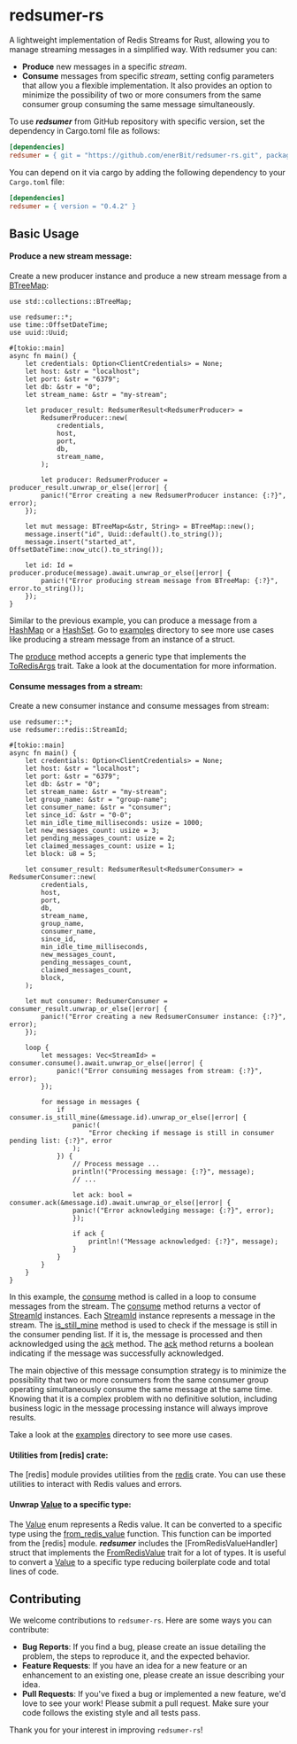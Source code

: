 # redsumer-rs

A lightweight implementation of Redis Streams for Rust, allowing you to manage streaming messages in a simplified way. With redsumer you can:

- **Produce** new messages in a specific *stream*.
- **Consume** messages from specific *stream*, setting config parameters that allow you a flexible implementation. It also provides an option to minimize the possibility of two or more consumers from the same consumer group consuming the same message simultaneously.

To use ***redsumer*** from GitHub repository with specific version, set the dependency in Cargo.toml file as follows:

```ini
[dependencies]
redsumer = { git = "https://github.com/enerBit/redsumer-rs.git", package = "redsumer", version = "0.4.2" }
```

You can depend on it via cargo by adding the following dependency to your `Cargo.toml` file:

```ini
[dependencies]
redsumer = { version = "0.4.2" }
```

## Basic Usage

#### Produce a new stream message:

Create a new producer instance and produce a new stream message from a [BTreeMap](`std::collections::BTreeMap`):

```rust,no_run
use std::collections::BTreeMap;

use redsumer::*;
use time::OffsetDateTime;
use uuid::Uuid;

#[tokio::main]
async fn main() {
	let credentials: Option<ClientCredentials> = None;
	let host: &str = "localhost";
	let port: &str = "6379";
	let db: &str = "0";
	let stream_name: &str = "my-stream";

	let producer_result: RedsumerResult<RedsumerProducer> =
    	RedsumerProducer::new(
    		credentials,
    		host,
    		port,
    		db,
    		stream_name,
		);

		let producer: RedsumerProducer = producer_result.unwrap_or_else(|error| {
   		panic!("Error creating a new RedsumerProducer instance: {:?}", error);
	});

	let mut message: BTreeMap<&str, String> = BTreeMap::new();
	message.insert("id", Uuid::default().to_string());
	message.insert("started_at", OffsetDateTime::now_utc().to_string());

	let id: Id = producer.produce(message).await.unwrap_or_else(|error| {
   		panic!("Error producing stream message from BTreeMap: {:?}", error.to_string());
	});
}
```

Similar to the previous example, you can produce a message from a [HashMap](std::collections::HashMap) or a [HashSet](std::collections::HashSet). Go to [examples](https://github.com/enerBit/redsumer-rs/tree/main/examples) directory to see more  use cases like producing a stream message from an instance of a struct.

The [produce](RedsumerProducer::produce) method accepts a generic type that implements the [ToRedisArgs](redis::ToRedisArgs) trait. Take a look at the documentation for more information.

#### Consume messages from a stream:

Create a new consumer instance and consume messages from stream:

```rust,no_run
use redsumer::*;
use redsumer::redis::StreamId;

#[tokio::main]
async fn main() {
	let credentials: Option<ClientCredentials> = None;
	let host: &str = "localhost";
	let port: &str = "6379";
	let db: &str = "0";
	let stream_name: &str = "my-stream";
	let group_name: &str = "group-name";
	let consumer_name: &str = "consumer";
	let since_id: &str = "0-0";
	let min_idle_time_milliseconds: usize = 1000;
	let new_messages_count: usize = 3;
	let pending_messages_count: usize = 2;
	let claimed_messages_count: usize = 1;
	let block: u8 = 5;

	let consumer_result: RedsumerResult<RedsumerConsumer> = RedsumerConsumer::new(
    	credentials,
    	host,
    	port,
    	db,
    	stream_name,
    	group_name,
    	consumer_name,
    	since_id,
    	min_idle_time_milliseconds,
    	new_messages_count,
    	pending_messages_count,
    	claimed_messages_count,
    	block,
	);

	let mut consumer: RedsumerConsumer = consumer_result.unwrap_or_else(|error| {
   		panic!("Error creating a new RedsumerConsumer instance: {:?}", error);
	});

	loop {
   		let messages: Vec<StreamId> = consumer.consume().await.unwrap_or_else(|error| {
	  		panic!("Error consuming messages from stream: {:?}", error);
  		});

  		for message in messages {
   			if consumer.is_still_mine(&message.id).unwrap_or_else(|error| {
  				panic!(
					"Error checking if message is still in consumer pending list: {:?}", error
				);
 			}) {
  				// Process message ...
 				println!("Processing message: {:?}", message);
				// ...

				let ack: bool = consumer.ack(&message.id).await.unwrap_or_else(|error| {
 				panic!("Error acknowledging message: {:?}", error);
				});

				if ack {
 					println!("Message acknowledged: {:?}", message);
				}
			}
		}
	}
}
```

In this example, the [consume](RedsumerConsumer::consume) method is called in a loop to consume messages from the stream.
The [consume](RedsumerConsumer::consume) method returns a vector of [StreamId](redis::StreamId) instances. Each [StreamId](redis::StreamId) instance represents a message in the stream.
The [is_still_mine](RedsumerConsumer::is_still_mine) method is used to check if the message is still in the consumer pending list.
If it is, the message is processed and then acknowledged using the [ack](RedsumerConsumer::ack) method.
The [ack](RedsumerConsumer::ack) method returns a boolean indicating if the message was successfully acknowledged.

The main objective of this message consumption strategy is to minimize the possibility that two or more consumers from the same consumer group operating simultaneously consume the same message at the same time.
Knowing that it is a complex problem with no definitive solution, including business logic in the message processing instance will always improve results.

Take a look at the [examples](https://github.com/enerBit/redsumer-rs/tree/main/examples) directory to see more use cases.

#### Utilities from [redis] crate:

The [redis] module provides utilities from the [redis](https://docs.rs/redis) crate. You can use these utilities to interact with Redis values and errors.

#### Unwrap [Value](redis::Value) to a specific type:

The [Value](redis::Value) enum represents a Redis value. It can be converted to a specific type using the [from_redis_value](redis::from_redis_value) function. This function can be imported from the [redis] module.
***redsumer*** includes the [FromRedisValueHandler] struct that implements the [FromRedisValue](redis::FromRedisValue) trait for a lot of types. It is useful to convert a [Value](redis::Value) to a specific type reducing boilerplate code and total lines of code.

## Contributing

We welcome contributions to `redsumer-rs`. Here are some ways you can contribute:

- **Bug Reports**: If you find a bug, please create an issue detailing the problem, the steps to reproduce it, and the expected behavior.
- **Feature Requests**: If you have an idea for a new feature or an enhancement to an existing one, please create an issue describing your idea.
- **Pull Requests**: If you've fixed a bug or implemented a new feature, we'd love to see your work! Please submit a pull request. Make sure your code follows the existing style and all tests pass.

Thank you for your interest in improving `redsumer-rs`!